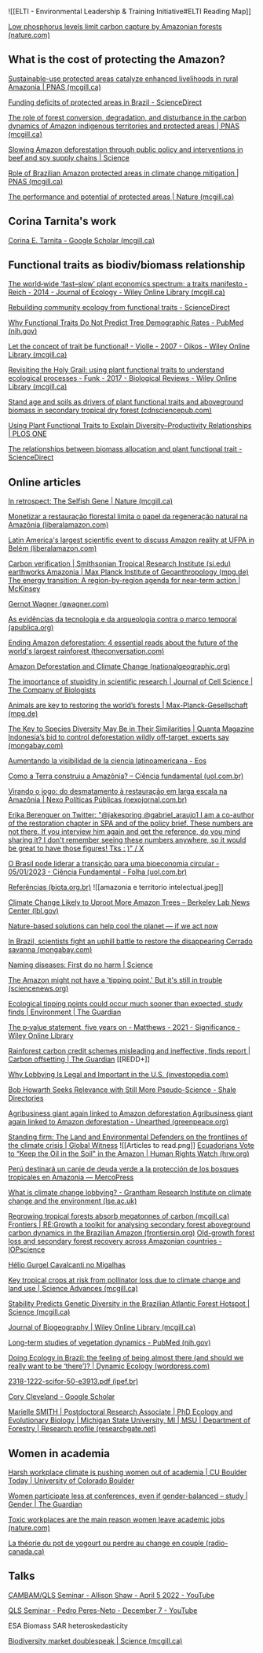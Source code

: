 
![[ELTI - Environmental Leadership & Training Initiative#ELTI Reading Map]]

[Low phosphorus levels limit carbon capture by Amazonian forests (nature.com)](https://www.nature.com/articles/d41586-022-02106-y)
## What is the cost of protecting the Amazon?
[Sustainable-use protected areas catalyze enhanced livelihoods in rural Amazonia | PNAS (mcgill.ca)](https://www-pnas-org.proxy3.library.mcgill.ca/doi/full/10.1073/pnas.2105480118)

[Funding deficits of protected areas in Brazil - ScienceDirect](https://www.sciencedirect.com/science/article/pii/S0264837720306207?via%3Dihub)

[The role of forest conversion, degradation, and disturbance in the carbon dynamics of Amazon indigenous territories and protected areas | PNAS (mcgill.ca)](https://www-pnas-org.proxy3.library.mcgill.ca/doi/full/10.1073/pnas.1913321117)

[Slowing Amazon deforestation through public policy and interventions in beef and soy supply chains | Science](https://www.science.org/doi/10.1126/science.1248525)

[Role of Brazilian Amazon protected areas in climate change mitigation | PNAS (mcgill.ca)](https://www-pnas-org.proxy3.library.mcgill.ca/doi/full/10.1073/pnas.0913048107)

[The performance and potential of protected areas | Nature (mcgill.ca)](https://www-nature-com.proxy3.library.mcgill.ca/articles/nature13947)

## Corina Tarnita's work
[‪Corina E. Tarnita‬ - ‪Google Scholar‬ (mcgill.ca)](https://scholar-google-com.proxy3.library.mcgill.ca/citations?user=FXbbGUYAAAAJ&hl=en)

## Functional traits as biodiv/biomass relationship
[The world‐wide ‘fast–slow’ plant economics spectrum: a traits manifesto - Reich - 2014 - Journal of Ecology - Wiley Online Library (mcgill.ca)](https://besjournals-onlinelibrary-wiley-com.proxy3.library.mcgill.ca/doi/10.1111/1365-2745.12211)

[Rebuilding community ecology from functional traits - ScienceDirect](https://www.sciencedirect.com/science/article/pii/S0169534706000334)

[Why Functional Traits Do Not Predict Tree Demographic Rates - PubMed (nih.gov)](https://pubmed.ncbi.nlm.nih.gov/29605086/)

[Let the concept of trait be functional! - Violle - 2007 - Oikos - Wiley Online Library (mcgill.ca)](https://onlinelibrary-wiley-com.proxy3.library.mcgill.ca/doi/10.1111/j.0030-1299.2007.15559.x#:~:text=Arnold%27s%20(1983)%20framework%20revisited%20in,in%20fine%2C%20its%20individual%20fitness.)

[Revisiting the Holy Grail: using plant functional traits to understand ecological processes - Funk - 2017 - Biological Reviews - Wiley Online Library (mcgill.ca)](https://onlinelibrary-wiley-com.proxy3.library.mcgill.ca/doi/full/10.1111/brv.12275)

[Stand age and soils as drivers of plant functional traits and aboveground biomass in secondary tropical dry forest (cdnsciencepub.com)](https://cdnsciencepub.com/doi/full/10.1139/cjfr-2013-0331?casa_token=QtsuI5I_tsAAAAAA%3A_trfDsvpyczf3os2UscVOlRireVHmq-HrLYrFpa0GgO_ps7BdQP-sHsZYPPtWCs8pNX7GQBwjPnUmNI)

[Using Plant Functional Traits to Explain Diversity–Productivity Relationships | PLOS ONE](https://journals.plos.org/plosone/article?id=10.1371/journal.pone.0036760)

[The relationships between biomass allocation and plant functional trait - ScienceDirect](https://www.sciencedirect.com/science/article/pii/S1470160X19301578?casa_token=uNy_QhpoyYMAAAAA:2EAHZt-Q8RzaurFggdz0cP5UELcGY21HMVM_Q6jwa1448vkYATxYbj3MIsoSsRoRph6hTM9nL9w9)

## Online articles
[In retrospect: The Selfish Gene | Nature (mcgill.ca)](https://www-nature-com.proxy3.library.mcgill.ca/articles/529462a)

[Monetizar a restauração florestal limita o papel da regeneração natural na Amazônia (liberalamazon.com)](https://www.liberalamazon.com/en/artigos-de-opiniao/news/monetizar-a-restauracao-florestal-limita-o-papel-da-regeneracao-natural-na-amazonia)

[Latin America's largest scientific event to discuss Amazon reality at UFPA in Belém (liberalamazon.com)](https://www.liberalamazon.com/education/news/latin-americas-largest-scientific-event-to-discuss-amazon-reality-at-ufpa-in-belem)

[Carbon verification | Smithsonian Tropical Research Institute (si.edu)](https://stri.si.edu/story/carbon-verification)
[earthworks Amazonia | Max Planck Institute of Geoanthropology (mpg.de)](https://www.gea.mpg.de/2358929/earthworks-amazonia?e=eyJ0aW1lIjoiMjAyMy0xMC0wNVQxNDo1MDowOSswMjowMCIsImNyZWF0ZV9lZGl0b3JfY29va2llIjp0cnVlfQ%3D%3D--d4d73d86c6b11cbdf71abe688e1799e0b29fedc3)
[The energy transition: A region-by-region agenda for near-term action | McKinsey](https://www.mckinsey.com/industries/electric-power-and-natural-gas/our-insights/the-energy-transition-a-region-by-region-agenda-for-near-term-action)

[Gernot Wagner (gwagner.com)](https://gwagner.com/green-growth-mindset/)

[As evidências da tecnologia e da arqueologia contra o marco temporal (apublica.org)](https://apublica.org/2023/10/as-evidencias-da-tecnologia-e-da-arqueologia-contra-o-marco-temporal/)

[Ending Amazon deforestation: 4 essential reads about the future of the world's largest rainforest (theconversation.com)](https://theconversation.com/ending-amazon-deforestation-4-essential-reads-about-the-future-of-the-worlds-largest-rainforest-194800)

[Amazon Deforestation and Climate Change (nationalgeographic.org)](https://education.nationalgeographic.org/resource/amazon-deforestation-and-climate-change/)

[The importance of stupidity in scientific research | Journal of Cell Science | The Company of Biologists](https://journals.biologists.com/jcs/article/121/11/1771/30038/The-importance-of-stupidity-in-scientific-research)

[Animals are key to restoring the world’s forests | Max-Planck-Gesellschaft (mpg.de)](https://www.mpg.de/19560696/1125-ornr-animals-are-key-to-restoring-the-world-s-forests-987453-x)

[The Key to Species Diversity May Be in Their Similarities | Quanta Magazine](https://www.quantamagazine.org/the-key-to-species-diversity-may-be-in-their-similarities-20230626/)
[Indonesia’s bid to control deforestation wildly off-target, experts say (mongabay.com)](https://news.mongabay.com/2021/04/indonesia-net-zero-emission-deforestation-target/)

[Aumentando la visibilidad de la ciencia latinoamericana - Eos](https://eos.org/features/raising-the-visibility-of-latin-american-science-spanish)

[Como a Terra construiu a Amazônia? – Ciência fundamental (uol.com.br)](https://cienciafundamental.blogfolha.uol.com.br/2021/09/06/como-a-terra-construiu-a-amazonia/?utm_source=twitter&utm_medium=social&utm_campaign=twfolha)

[Virando o jogo: do desmatamento à restauração em larga escala na Amazônia | Nexo Políticas Públicas (nexojornal.com.br)](https://pp.nexojornal.com.br/opiniao/2022/Virando-o-jogo-do-desmatamento-%C3%A0-restaura%C3%A7%C3%A3o-em-larga-escala-na-Amaz%C3%B4nia)

[Erika Berenguer on Twitter: "@jakespring @gabriel_araujo1 I am a co-author of the restoration chapter in SPA and of the policy brief. These numbers are not there. If you interview him again and get the reference, do you mind sharing it? I don't remember seeing these numbers anywhere, so it would be great to have those figures! Tks : )" / X](https://twitter.com/Erika_Berenguer/status/1681290950033694720)

[O Brasil pode liderar a transição para uma bioeconomia circular - 05/01/2023 - Ciência Fundamental - Folha (uol.com.br)](https://www1.folha.uol.com.br/blogs/ciencia-fundamental/2023/01/o-brasil-pode-liderar-a-transicao-para-uma-bioeconomia-circular.shtml)

[Referências (biota.org.br)](https://spsas-amazonia.biota.org.br/pt/referencias/)
![[amazonia e territorio intelectual.jpeg]]

[Climate Change Likely to Uproot More Amazon Trees – Berkeley Lab News Center (lbl.gov)](https://newscenter.lbl.gov/2023/01/17/climate-change-amazon-trees/)

[Nature-based solutions can help cool the planet — if we act now](https://www.nature.com/articles/d41586-021-01241-2)

[In Brazil, scientists fight an uphill battle to restore the disappearing Cerrado savanna (mongabay.com)](https://news.mongabay.com/2023/04/in-brazil-scientists-fight-an-uphill-battle-to-restore-the-disappearing-cerrado-savanna/)


[Naming diseases: First do no harm | Science](https://www.science.org/doi/10.1126/science.348.6235.643)

[The Amazon might not have a 'tipping point.' But it's still in trouble (sciencenews.org)](https://www.sciencenews.org/article/amazon-tipping-trouble-climate-cerrado)

[Ecological tipping points could occur much sooner than expected, study finds | Environment | The Guardian](https://www.theguardian.com/environment/2023/jun/22/ecological-tipping-points-could-occur-much-sooner-than-expected-study-finds)

[The p‐value statement, five years on - Matthews - 2021 - Significance - Wiley Online Library](https://rss.onlinelibrary.wiley.com/doi/full/10.1111/1740-9713.01505)

[Rainforest carbon credit schemes misleading and ineffective, finds report | Carbon offsetting | The Guardian](https://www.theguardian.com/environment/2023/sep/15/rainforest-carbon-credit-schemes-misleading-and-ineffective-finds-report?CMP=share_btn_tw)
[[REDD+]]

[Why Lobbying Is Legal and Important in the U.S. (investopedia.com)](https://www.investopedia.com/articles/investing/043015/why-lobbying-legal-and-important-us.asp)

[Bob Howarth Seeks Relevance with Still More Pseudo-Science - Shale Directories](https://www.shaledirectories.com/blog-1/bob-howarth-seeks-relevance-with-still-more-pseudo-science/)

[Agribusiness giant again linked to Amazon deforestation Agribusiness giant again linked to Amazon deforestation - Unearthed (greenpeace.org)](https://unearthed.greenpeace.org/2022/01/14/agribusiness-giant-cargill-amazon-deforestation/)

[Standing firm: The Land and Environmental Defenders on the frontlines of the climate crisis | Global Witness](https://www.globalwitness.org/en/campaigns/environmental-activists/standing-firm/)
![[Articles to read.png]]
[Ecuadorians Vote to “Keep the Oil in the Soil" in the Amazon | Human Rights Watch (hrw.org)](https://www.hrw.org/news/2023/08/23/ecuadorians-vote-keep-oil-soil-amazon#:~:text=The%20people%20of%20Ecuador%20voted,activists%20from%20across%20the%20country.)

[Perú destinará un canje de deuda verde a la protección de los bosques tropicales en Amazonia — MercoPress](https://es.mercopress.com/2023/09/14/peru-destinara-un-canje-de-deuda-verde-a-la-proteccion-de-los-bosques-tropicales-en-amazonia)

[What is climate change lobbying? - Grantham Research Institute on climate change and the environment (lse.ac.uk)](https://www.lse.ac.uk/granthaminstitute/explainers/what-is-climate-change-lobbying/)


[Regrowing tropical forests absorb megatonnes of carbon (mcgill.ca)](https://www-nature-com.proxy3.library.mcgill.ca/articles/d41586-023-00706-w)
[Frontiers | RE:Growth a toolkit for analysing secondary forest aboveground carbon dynamics in the Brazilian Amazon (frontiersin.org)](https://www.frontiersin.org/articles/10.3389/ffgc.2023.1230734/full)
[Old-growth forest loss and secondary forest recovery across Amazonian countries - IOPscience](https://iopscience.iop.org/article/10.1088/1748-9326/ac1701)

[Hélio Gurgel Cavalcanti no Migalhas](https://www.migalhas.com.br/autor/helio-gurgel-cavalcanti)


[Key tropical crops at risk from pollinator loss due to climate change and land use | Science Advances (mcgill.ca)](https://www-science-org.proxy3.library.mcgill.ca/doi/10.1126/sciadv.adh0756)

[Stability Predicts Genetic Diversity in the Brazilian Atlantic Forest Hotspot | Science (mcgill.ca)](https://www-science-org.proxy3.library.mcgill.ca/doi/full/10.1126/science.1166955)

[Journal of Biogeography | Wiley Online Library (mcgill.ca)](https://onlinelibrary-wiley-com.proxy3.library.mcgill.ca/doi/full/10.1111/j.1365-2699.2007.01870.x)

[Long-term studies of vegetation dynamics - PubMed (nih.gov)](https://pubmed.ncbi.nlm.nih.gov/11474101/)

[Doing Ecology in Brazil: the feeling of being almost there (and should we really want to be ‘there’)? | Dynamic Ecology (wordpress.com)](https://dynamicecology.wordpress.com/2017/12/20/doing-ecology-in-brazil-the-feeling-of-being-almost-there-and-should-we-really-want-to-be-there/)

[2318-1222-scifor-50-e3913.pdf (ipef.br)](https://www.ipef.br/publicacoes/scientia/v50_2022/2318-1222-scifor-50-e3913.pdf)

[‪Cory Cleveland‬ - ‪Google Scholar‬](https://scholar.google.com/citations?user=P6B_FaQAAAAJ&hl=en)

[Marielle SMITH | Postdoctoral Research Associate | PhD Ecology and Evolutionary Biology | Michigan State University, MI | MSU | Department of Forestry | Research profile (researchgate.net)](https://www.researchgate.net/profile/Marielle-Smith-2)
## Women in academia
[Harsh workplace climate is pushing women out of academia | CU Boulder Today | University of Colorado Boulder](https://www.colorado.edu/today/2023/10/20/harsh-workplace-climate-pushing-women-out-academia)

[Women participate less at conferences, even if gender-balanced – study | Gender | The Guardian](https://www.theguardian.com/world/2021/jul/30/women-participate-less-at-conferences-even-if-gender-balanced-study#:~:text=Women%20are%20less%20likely%20to,inclusion%2C%20a%20study%20has%20found.)

[Toxic workplaces are the main reason women leave academic jobs (nature.com)](https://www.nature.com/articles/d41586-023-03251-8?utm_medium=Social&utm_campaign=nature&utm_source=Twitter#Echobox=1698143185)

[La théorie du pot de yogourt ou perdre au change en couple (radio-canada.ca)](https://ici.radio-canada.ca/ohdio/premiere/emissions/c-est-encore-mieux-l-apres-midi/segments/chronique/449393/budget-couple-finances-personnelles-prorata)
## Talks
[CAMBAM/QLS Seminar - Allison Shaw - April 5 2022 - YouTube](https://www.youtube.com/watch?v=sTWfK0njfEk)

[QLS Seminar - Pedro Peres-Neto - December 7 - YouTube](https://www.youtube.com/watch?v=3EFHYP8SwX0)

ESA Biomass SAR heteroskedasticity

[Biodiversity market doublespeak | Science (mcgill.ca)](https://www-science-org.proxy3.library.mcgill.ca/doi/full/10.1126/science.adg6823)

